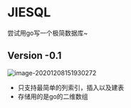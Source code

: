 # JIESQL

尝试用go写一个极简数据库~

## Version -0.1

![image-20201208151930272](C:\Users\pp\AppData\Roaming\Typora\typora-user-images\image-20201208151930272.png)

* 只支持最简单的列索引，插入以及建表
* 存储用的是go的二维数组